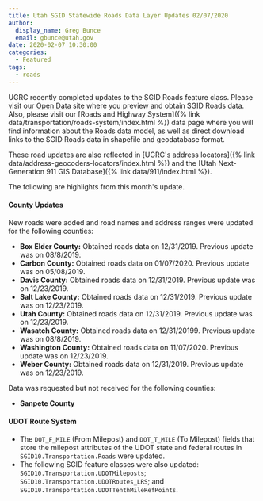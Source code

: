 ```yaml
---
title: Utah SGID Statewide Roads Data Layer Updates 02/07/2020
author:
  display_name: Greg Bunce
  email: gbunce@utah.gov
date: 2020-02-07 10:30:00
categories:
  - Featured
tags:
  - roads
---
```


UGRC recently completed updates to the SGID Roads feature class. Please visit our [Open Data](https://opendata.gis.utah.gov/datasets/utah-roads) site where you preview and obtain SGID Roads data. Also, please visit our [Roads and Highway System]({% link data/transportation/roads-system/index.html %}) data page where you will find information about the Roads data model, as well as direct download links to the SGID Roads data in shapefile and geodatabase format.

These road updates are also reflected in [UGRC's address locators]({% link data/address-geocoders-locators/index.html %}) and the [Utah Next-Generation 911 GIS Database]({% link data/911/index.html %}).

The following are highlights from this month's update.

#### County Updates

New roads were added and road names and address ranges were updated for the following counties:

- **Box Elder County:** Obtained roads data on 12/31/2019. Previous update was on 08/8/2019.
- **Carbon County:** Obtained roads data on 01/07/2020. Previous update was on 05/08/2019.
- **Davis County:** Obtained roads data on 12/31/2019. Previous update was on 12/23/2019.
- **Salt Lake County:** Obtained roads data on 12/31/2019. Previous update was on 12/23/2019.
- **Utah County:** Obtained roads data on 12/31/2019. Previous update was on 12/23/2019.
- **Wasatch County:** Obtained roads data on 12/31/20199. Previous update was on 08/8/2019.
- **Washington County:** Obtained roads data on 11/07/2020. Previous update was on 12/23/2019.
- **Weber County:** Obtained roads data on 12/31/2019. Previous update was on 12/23/2019.

Data was requested but not received for the following counties:

- **Sanpete County**

#### UDOT Route System

- The `DOT_F_MILE` (From Milepost) and `DOT_T_MILE` (To Milepost) fields that store the milepost attributes of the UDOT state and federal routes in `SGID10.Transportation.Roads` were updated.
- The following SGID feature classes were also updated: `SGID10.Transportation.UDOTMileposts`; `SGID10.Transportation.UDOTRoutes_LRS`; and `SGID10.Transportation.UDOTTenthMileRefPoints`.
